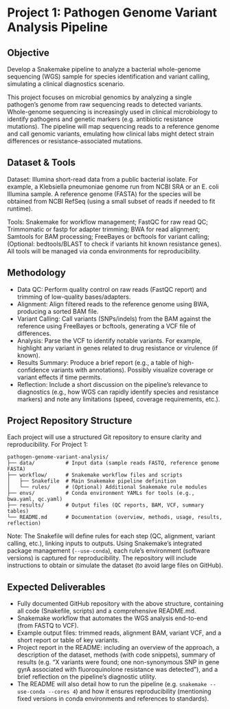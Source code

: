 # Project 1: Pathogen Genome Variant Analysis Pipeline

## Objective
Develop a Snakemake pipeline to analyze a bacterial whole-genome sequencing (WGS) sample for species identification and variant calling, simulating a clinical diagnostics scenario.

This project focuses on microbial genomics by analyzing a single pathogen’s genome from raw sequencing reads to detected variants. Whole-genome sequencing is increasingly used in clinical microbiology to identify pathogens and genetic markers (e.g. antibiotic resistance mutations). The pipeline will map sequencing reads to a reference genome and call genomic variants, emulating how clinical labs might detect strain differences or resistance-associated mutations.

## Dataset & Tools
Dataset: Illumina short-read data from a public bacterial isolate. For example, a Klebsiella pneumoniae genome run from NCBI SRA or an E. coli Illumina sample. A reference genome (FASTA) for the species will be obtained from NCBI RefSeq (using a small subset of reads if needed to fit runtime).

Tools: Snakemake for workflow management; FastQC for raw read QC; Trimmomatic or fastp for adapter trimming; BWA for read alignment; Samtools for BAM processing; FreeBayes or bcftools for variant calling; (Optional: bedtools/BLAST to check if variants hit known resistance genes). All tools will be managed via conda environments for reproducibility.

## Methodology
- Data QC: Perform quality control on raw reads (FastQC report) and trimming of low-quality bases/adapters.
- Alignment: Align filtered reads to the reference genome using BWA, producing a sorted BAM file.
- Variant Calling: Call variants (SNPs/indels) from the BAM against the reference using FreeBayes or bcftools, generating a VCF file of differences.
- Analysis: Parse the VCF to identify notable variants. For example, highlight any variant in genes related to drug resistance or virulence (if known).
- Results Summary: Produce a brief report (e.g., a table of high-confidence variants with annotations). Possibly visualize coverage or variant effects if time permits.
- Reflection: Include a short discussion on the pipeline’s relevance to diagnostics (e.g., how WGS can rapidly identify species and resistance markers) and note any limitations (speed, coverage requirements, etc.).

## Project Repository Structure
Each project will use a structured Git repository to ensure clarity and reproducibility. For Project 1:

```
pathogen-genome-variant-analysis/
├── data/          # Input data (sample reads FASTQ, reference genome FASTA)
├── workflow/      # Snakemake workflow files and scripts
│   ├── Snakefile  # Main Snakemake pipeline definition
│   └── rules/     # (Optional) Additional Snakemake rule modules
├── envs/          # Conda environment YAMLs for tools (e.g., bwa.yaml, qc.yaml)
├── results/       # Output files (QC reports, BAM, VCF, summary tables)
└── README.md      # Documentation (overview, methods, usage, results, reflection)
```

Note: The Snakefile will define rules for each step (QC, alignment, variant calling, etc.), linking inputs to outputs. Using Snakemake’s integrated package management (`--use-conda`), each rule’s environment (software versions) is captured for reproducibility. The repository will include instructions to obtain or simulate the dataset (to avoid large files on GitHub).

## Expected Deliverables
- Fully documented GitHub repository with the above structure, containing all code (Snakefile, scripts) and a comprehensive README.md.
- Snakemake workflow that automates the WGS analysis end-to-end (from FASTQ to VCF).
- Example output files: trimmed reads, alignment BAM, variant VCF, and a short report or table of key variants.
- Project report in the README: including an overview of the approach, a description of the dataset, methods (with code snippets), summary of results (e.g. “X variants were found; one non-synonymous SNP in gene gyrA associated with fluoroquinolone resistance was detected”), and a brief reflection on the pipeline’s diagnostic utility.
- The README will also detail how to run the pipeline (e.g. `snakemake --use-conda --cores 4`) and how it ensures reproducibility (mentioning fixed versions in conda environments and references to standards).


